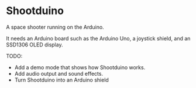 # Shootduino

A space shooter running on the Arduino.

It needs an Arduino board such as the Arduino Uno, a joystick shield, and an
SSD1306 OLED display.

TODO:

* Add a demo mode that shows how Shootduino works.
* Add audio output and sound effects.
* Turn Shootduino into an Arduino shield


